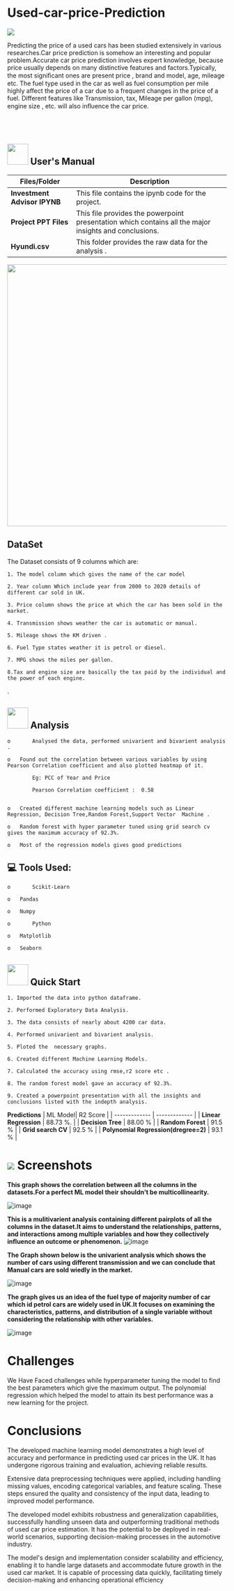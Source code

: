 # Used-car-price-Prediction

 <img src= "https://cdn.dribbble.com/users/1239720/screenshots/3506944/car_mg.gif" > 

Predicting  the  price of a used cars has been studied extensively in various  researches.Car price prediction is somehow an interesting and popular problem.Accurate car price prediction involves expert knowledge, because price  usually depends on many  distinctive  features  and factors.Typically, the most signiﬁcant ones are present price , brand and model,  age, mileage etc. The fuel type used in the car as well as fuel consumption  per mile highly affect the price of a car due to a frequent changes in the  price of a fuel.
Different features like  Transmission, tax, Mileage per gallon (mpg), engine size , etc. will also inﬂuence the car price.







<br>
<br>
<!-- <p align="center"><a><img src="https://forthebadge.com/images/badges/built-with-love.svg"><img src="https://user-images.githubusercontent.com/106439762/181936448-9314e858-4251-46d6-b4d1-35a4c29e9c19.svg"><img src="https://forthebadge.com/images/badges/made-with-python.svg"></a></p> -->

##  <img src="https://user-images.githubusercontent.com/106439762/181935629-b3c47bd3-77fb-4431-a11c-ff8ba0942b63.gif" width="48" height="48"> **User's Manual**
| Files/Folder| Description |
| ------------- | ------------- |
| **Investment Advisor IPYNB** | This file contains the ipynb code for the  project. |
| **Project PPT Files**  | This file provides the powerpoint presentation which contains all the major insights and conclusions.  |
| **Hyundi.csv**  | This folder provides the raw data for the analysis .  |


<p align="center"><img src="https://cdn.rentechdigital.com/common_files/blogs/machine-learning-swipecart-blog-img-01-31-08-2022.gif" width="600" ></p>


##  DataSet
The Dataset consists of 9 columns which are:

    1. The model column which gives the name of the car model
    
    2. Year column Which include year from 2000 to 2020 details of different car sold in UK.
    
    3. Price column shows the price at which the car has been sold in the market.
    
    4. Transmission shows weather the car is automatic or manual.
    
    5. Mileage shows the KM driven .
    
    6. Fuel Type states weather it is petrol or diesel.
    
    7. MPG shows the miles per gallon.
    
    8.Tax and engine size are basically the tax paid by the individual and the power of each engine.








.







    
    

##  <img src=https://user-images.githubusercontent.com/106439762/178428775-03d67679-9aa4-4b08-91e9-6eb6ed8faf66.gif  width="48" height="48"> **Analysis**

    o       Analysed the data, performed univarient and bivarient analysis . 
    
    o	Found out the correlation between various variables by using Pearson Correlation coefficient and also plotted heatmap of it.
           
            Eg: PCC of Year and Price 
            
            Pearson Correlation coefficient :  0.58

     
    o	Created different machine learning models such as Linear Regression, Decision Tree,Random Forest,Support Vector  Machine .
  
    o	Random forest with hyper parameter tuned using grid search cv gives the maximum accuracy of 92.3%. 
    
    o	Most of the regression models gives good predictions

    
    
##  💻 Tools Used:

    o       Scikit-Learn
    
    o	Pandas
     
    o	Numpy 
    
    o       Python    
    
    o	Matplotlib
     
    o	Seaborn 
       
    
    
    
   

## <img src="https://user-images.githubusercontent.com/106439762/181937125-2a4b22a3-f8a9-4226-bbd3-df972f9dbbc4.gif" width="48" height="48" > Quick Start

    1. Imported the data into python dataframe.
    
    2. Performed Exploratory Data Analysis.
    
    3. The data consists of nearly about 4200 car data.
    
    4. Performed univarient and bivarient analysis.
    
    5. Ploted the  necessary graphs.
    
    6. Created different Machine Learning Models.
    
    7. Calculated the accuracy using rmse,r2 score etc .
    
    8. The random forest model gave an accuracy of 92.3%.
    
    9. Created a powerpoint presentation with all the insights and conclusions listed with the indepth analysis.
    
**Predictions**
| ML Model| R2 Score |
| ------------- | ------------- |
| **Linear Regression** | 88.73 %. |
| **Decision Tree**  | 88.00 %  |
| **Random Forest**  | 91.5 %   | 
| **Grid search CV** | 92.5 %  |
| **Polynomial Regression(dregree=2)** | 93.1 % |
  
# <img src="https://www.getcloudapp.com/wp-content/uploads/2021/03/5aebb952e4867ce13f4d308f_laptop_gif_trans.gif" > Screenshots


**This graph shows the correlation between all the columns in the datasets.For a perfect ML model their shouldn't be multicollinearity.** 

![image](https://user-images.githubusercontent.com/82110840/235917343-6197b1f0-af30-4c3a-829f-10a34167ae05.png)

**This is a mulitivarient analysis containing different pairplots of all the columns in the dataset.It aims to understand the relationships, patterns, and interactions among multiple variables and how they collectively influence an outcome or phenomenon.**
![image](https://user-images.githubusercontent.com/82110840/235917392-0c946d40-09a9-43a4-87ca-cb2d6711d171.png)

**The Graph shown below is the univarient analysis which shows the number of cars using different transmission and we can conclude that Manual cars are sold wiedly in the market.**

![image](https://user-images.githubusercontent.com/82110840/235917422-b3c5bba4-c0b2-4c7d-a1a5-4caeea899259.png)

**The graph gives us an idea of the fuel type of majority number of car which id petrol cars are widely used in UK.It focuses on examining the characteristics, patterns, and distribution of a single variable without considering the relationship with other variables.**

![image](https://user-images.githubusercontent.com/82110840/235917444-964b77b1-1b2f-4e79-b88e-b78840aba98a.png)
# Challenges
We Have Faced challenges while hyperparameter tuning the model to find the best parameters which give the maximum output.
The polynomial regression which helped the model to attain its best performance was a new learning for the project.

# Conclusions

The developed machine learning model demonstrates a high level of accuracy and performance in predicting used car prices in the UK. It has undergone rigorous training and evaluation, achieving reliable results.

Extensive data preprocessing techniques were applied, including handling missing values, encoding categorical variables, and feature scaling. These steps ensured the quality and consistency of the input data, leading to improved model performance.

The developed model exhibits robustness and generalization capabilities, successfully handling unseen data and outperforming traditional methods of used car price estimation. It has the potential to be deployed in real-world scenarios, supporting decision-making processes in the automotive industry.

The model's design and implementation consider scalability and efficiency, enabling it to handle large datasets and accommodate future growth in the used car market. It is capable of processing data quickly, facilitating timely decision-making and enhancing operational efficiency


